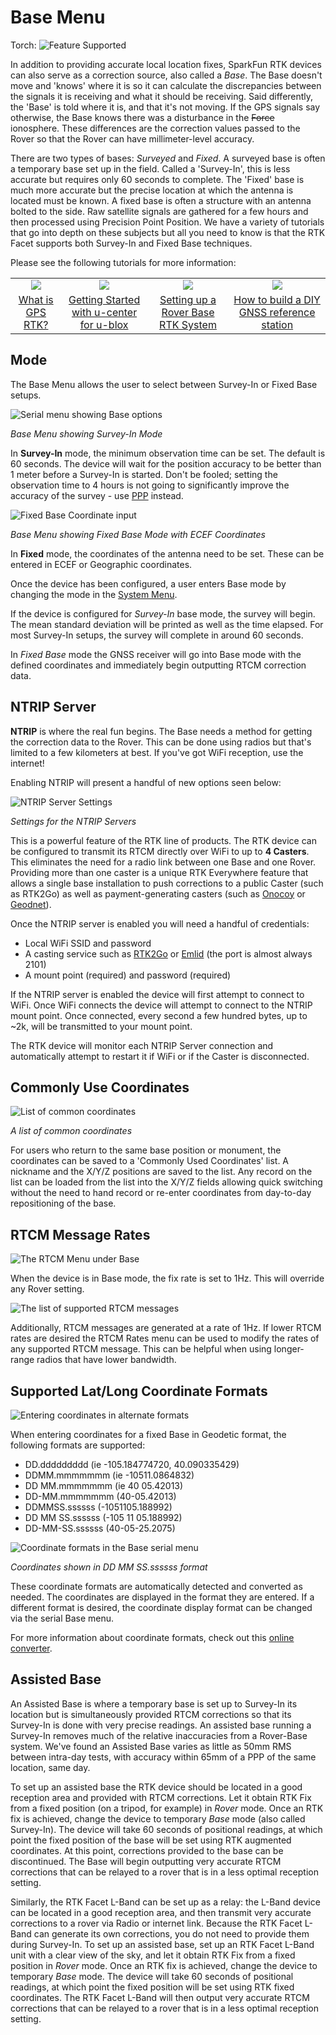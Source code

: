 # Base Menu

Torch: ![Feature Supported](img/Icons/GreenDot.png)

In addition to providing accurate local location fixes, SparkFun RTK devices can also serve as a correction source, also called a *Base*. The Base doesn't move and 'knows' where it is so it can calculate the discrepancies between the signals it is receiving and what it should be receiving. Said differently, the 'Base' is told where it is, and that it's not moving. If the GPS signals say otherwise, the Base knows there was a disturbance in the ~~Force~~ ionosphere. These differences are the correction values passed to the Rover so that the Rover can have millimeter-level accuracy.

There are two types of bases: *Surveyed* and *Fixed*. A surveyed base is often a temporary base set up in the field. Called a 'Survey-In', this is less accurate but requires only 60 seconds to complete. The 'Fixed' base is much more accurate but the precise location at which the antenna is located must be known. A fixed base is often a structure with an antenna bolted to the side. Raw satellite signals are gathered for a few hours and then processed using Precision Point Position. We have a variety of tutorials that go into depth on these subjects but all you need to know is that the RTK Facet supports both Survey-In and Fixed Base techniques.

Please see the following tutorials for more information:

<table class="table table-hover table-striped table-bordered">
  <tr align="center">
   <td><a href="https://learn.sparkfun.com/tutorials/what-is-gps-rtk"><img src="https://cdn.sparkfun.com/c/178-100/assets/learn_tutorials/8/1/3/Location-Wandering-GPS-combined.jpg"></a></td>
   <td><a href="https://learn.sparkfun.com/tutorials/getting-started-with-u-center-for-u-blox"><img src="https://cdn.sparkfun.com/c/178-100/assets/learn_tutorials/8/1/5/u-center.jpg"></a></td>
   <td><a href="https://learn.sparkfun.com/tutorials/setting-up-a-rover-base-rtk-system"><img src="https://cdn.sparkfun.com/c/178-100/assets/learn_tutorials/1/3/6/2/GNSS_RTK_DIY_Surveying_Tutorial.jpg"></a></td>
   <td><a href="https://learn.sparkfun.com/tutorials/how-to-build-a-diy-gnss-reference-station"><img src="https://cdn.sparkfun.com/c/178-100/assets/learn_tutorials/1/3/6/3/Roof_Enclosure.jpg"></a></td>
  </tr>
  <tr align="center">
    <td><a href="https://learn.sparkfun.com/tutorials/what-is-gps-rtk">What is GPS RTK?</a></td>
    <td><a href="https://learn.sparkfun.com/tutorials/getting-started-with-u-center-for-u-blox">Getting Started with u-center for u-blox</a></td>
    <td><a href="https://learn.sparkfun.com/tutorials/setting-up-a-rover-base-rtk-system">Setting up a Rover Base RTK System</a></td>
    <td><a href="https://learn.sparkfun.com/tutorials/how-to-build-a-diy-gnss-reference-station">How to build a DIY GNSS reference station</a></td>
  </tr>
</table>

## Mode

The Base Menu allows the user to select between Survey-In or Fixed Base setups.

![Serial menu showing Base options](<img/Terminal/SparkFun RTK Everywhere - Base Menu Survey-In.png>)

*Base Menu showing Survey-In Mode*

In **Survey-In** mode, the minimum observation time can be set. The default is 60 seconds. The device will wait for the position accuracy to be better than 1 meter before a Survey-In is started. Don't be fooled; setting the observation time to 4 hours is not going to significantly improve the accuracy of the survey - use [PPP](https://learn.sparkfun.com/tutorials/how-to-build-a-diy-gnss-reference-station#gather-raw-gnss-data) instead.

![Fixed Base Coordinate input](<img/Terminal/SparkFun RTK Everywhere - Base Menu Fixed ECEF.png>)

*Base Menu showing Fixed Base Mode with ECEF Coordinates*

In **Fixed** mode, the coordinates of the antenna need to be set. These can be entered in ECEF or Geographic coordinates. 

Once the device has been configured, a user enters Base mode by changing the mode in the [System Menu](menu_system.md).

If the device is configured for *Survey-In* base mode, the survey will begin. The mean standard deviation will be printed as well as the time elapsed. For most Survey-In setups, the survey will complete in around 60 seconds.

In *Fixed Base* mode the GNSS receiver will go into Base mode with the defined coordinates and immediately begin outputting RTCM correction data.

## NTRIP Server

**NTRIP** is where the real fun begins. The Base needs a method for getting the correction data to the Rover. This can be done using radios but that's limited to a few kilometers at best. If you've got WiFi reception, use the internet!

Enabling NTRIP will present a handful of new options seen below:

![NTRIP Server Settings](<img/Terminal/SparkFun RTK Everywhere - Base Menu Fixed Geodetic NTRIP Server.png>)

*Settings for the NTRIP Servers*

This is a powerful feature of the RTK line of products. The RTK device can be configured to transmit its RTCM directly over WiFi to up to **4 Casters**. This eliminates the need for a radio link between one Base and one Rover. Providing more than one caster is a unique RTK Everywhere feature that allows a single base installation to push corrections to a public Caster (such as RTK2Go) as well as payment-generating casters (such as [Onocoy](https://www.onocoy.com/) or [Geodnet](https://geodnet.com/)).

Once the NTRIP server is enabled you will need a handful of credentials:

* Local WiFi SSID and password
* A casting service such as [RTK2Go](http://www.rtk2go.com) or [Emlid](http://caster.emlid.com) (the port is almost always 2101)
* A mount point (required) and password (required)

If the NTRIP server is enabled the device will first attempt to connect to  WiFi. Once WiFi connects the device will attempt to connect to the NTRIP mount point. Once connected, every second a few hundred bytes, up to ~2k, will be transmitted to your mount point.

The RTK device will monitor each NTRIP Server connection and automatically attempt to restart it if WiFi or if the Caster is disconnected.

## Commonly Use Coordinates

![List of common coordinates](<img/WiFi Config/SparkFun%20RTK%20Base%20Configure%20-%20Commonly%20Used%20Points%20Menu.png>)

*A list of common coordinates*

For users who return to the same base position or monument, the coordinates can be saved to a 'Commonly Used Coordinates' list. A nickname and the X/Y/Z positions are saved to the list. Any record on the list can be loaded from the list into the X/Y/Z fields allowing quick switching without the need to hand record or re-enter coordinates from day-to-day repositioning of the base.

## RTCM Message Rates

![The RTCM Menu under Base](<img/WiFi Config/SparkFun%20RTK%20Base%20Survey%20In.png>)

When the device is in Base mode, the fix rate is set to 1Hz. This will override any Rover setting. 

![The list of supported RTCM messages](<img/WiFi Config/SparkFun%20RTK%20-%20Base%20RTCM%20Rates%20Menu.png>)

Additionally, RTCM messages are generated at a rate of 1Hz. If lower RTCM rates are desired the RTCM Rates menu can be used to modify the rates of any supported RTCM message. This can be helpful when using longer-range radios that have lower bandwidth.

## Supported Lat/Long Coordinate Formats

![Entering coordinates in alternate formats](<img/WiFi Config/SparkFun%20RTK%20-%20Alternate%20Coordinate%20Types%20for%20Fixed%20Base.png>)

When entering coordinates for a fixed Base in Geodetic format, the following formats are supported:

* DD.ddddddddd (ie -105.184774720, 40.090335429)
* DDMM.mmmmmmm (ie -10511.0864832)
* DD MM.mmmmmmm (ie 40 05.42013)
* DD-MM.mmmmmmm (40-05.42013)
* DDMMSS.ssssss (-1051105.188992)
* DD MM SS.ssssss (-105 11 05.188992)
* DD-MM-SS.ssssss (40-05-25.2075)

![Coordinate formats in the Base serial menu](<img/Terminal/SparkFun RTK Everywhere - Base Menu Alternate Coordinate Format.png>)

*Coordinates shown in DD MM SS.ssssss format*

These coordinate formats are automatically detected and converted as needed. The coordinates are displayed in the format they are entered. If a different format is desired, the coordinate display format can be changed via the serial Base menu.

For more information about coordinate formats, check out this [online converter](https://www.earthpoint.us/convert.aspx).

## Assisted Base

An Assisted Base is where a temporary base is set up to Survey-In its location but is simultaneously provided RTCM corrections so that its Survey-In is done with very precise readings. An assisted base running a Survey-In removes much of the relative inaccuracies from a Rover-Base system. We've found an Assisted Base varies as little as 50mm RMS between intra-day tests, with accuracy within 65mm of a PPP of the same location, same day.

To set up an assisted base the RTK device should be located in a good reception area and provided with RTCM corrections. Let it obtain RTK Fix from a fixed position (on a tripod, for example) in *Rover* mode. Once an RTK fix is achieved, change the device to temporary *Base* mode (also called Survey-In). The device will take 60 seconds of positional readings, at which point the fixed position of the base will be set using RTK augmented coordinates. At this point, corrections provided to the base can be discontinued. The Base will begin outputting very accurate RTCM corrections that can be relayed to a rover that is in a less optimal reception setting.

Similarly, the RTK Facet L-Band can be set up as a relay: the L-Band device can be located in a good reception area, and then transmit very accurate corrections to a rover via Radio or internet link. Because the RTK Facet L-Band can generate its own corrections, you do not need to provide them during Survey-In. To set up an assisted base, set up an RTK Facet L-Band unit with a clear view of the sky, and let it obtain RTK Fix from a fixed position in *Rover* mode. Once an RTK fix is achieved, change the device to temporary *Base* mode. The device will take 60 seconds of positional readings, at which point the fixed position will be set using RTK fixed coordinates. The RTK Facet L-Band will then output very accurate RTCM corrections that can be relayed to a rover that is in a less optimal reception setting.
